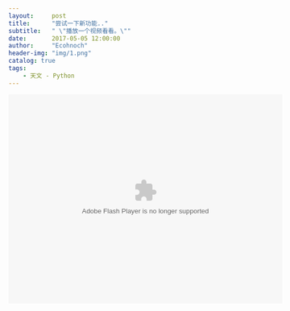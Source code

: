 ```yaml
---
layout:     post
title:      "尝试一下新功能.."
subtitle:   " \"播放一个视频看看。\""
date:       2017-05-05 12:00:00
author:     "Ecohnoch"
header-img: "img/1.png"
catalog: true
tags:
    - 天文 - Python
---
```


<embed height="415" width="544" quality="high" allowfullscreen="true" type="application/x-shockwave-flash" src="//static.hdslb.com/miniloader.swf" flashvars="aid=9902792&page=1" pluginspage="//www.adobe.com/shockwave/download/download.cgi?P1_Prod_Version=ShockwaveFlash"></embed>
